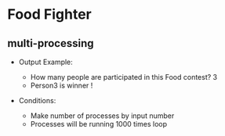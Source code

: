 # Food Fighter

## multi-processing

* Output Example:
	* How many people are participated in this Food contest? 3
	* Person3 is winner !

* Conditions:
	* Make number of processes by input number
	* Processes will be running 1000 times loop


